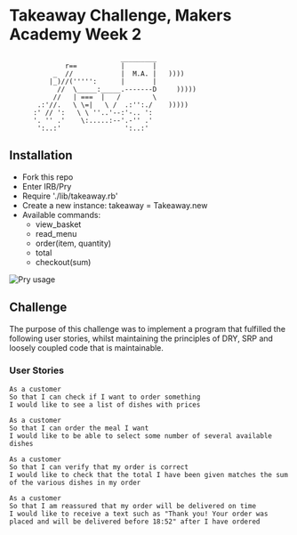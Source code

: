 Takeaway Challenge, Makers Academy Week 2
==================
```
                            _________
              r==           |       |
           _  //            |  M.A. |   ))))
          |_)//(''''':      |       |
            //  \_____:_____.-------D     )))))
           //   | ===  |   /        \
       .:'//.   \ \=|   \ /  .:'':./    )))))
      :' // ':   \ \ ''..'--:'-.. ':
      '. '' .'    \:.....:--'.-'' .'
       ':..:'                ':..:'

 ```

## Installation
* Fork this repo
* Enter IRB/Pry
* Require './lib/takeaway.rb'
* Create a new instance: takeaway = Takeaway.new
* Available commands:  
  * view_basket
  * read_menu
  * order(item, quantity)
  * total
  * checkout(sum)

![Pry usage](/takeaway_pry.png)

## Challenge

The purpose of this challenge was to implement a program that fulfilled the following user stories, whilst maintaining the principles of DRY, SRP and loosely coupled code that is maintainable.

### User Stories
```
As a customer
So that I can check if I want to order something
I would like to see a list of dishes with prices

As a customer
So that I can order the meal I want
I would like to be able to select some number of several available dishes

As a customer
So that I can verify that my order is correct
I would like to check that the total I have been given matches the sum of the various dishes in my order

As a customer
So that I am reassured that my order will be delivered on time
I would like to receive a text such as "Thank you! Your order was placed and will be delivered before 18:52" after I have ordered
```
